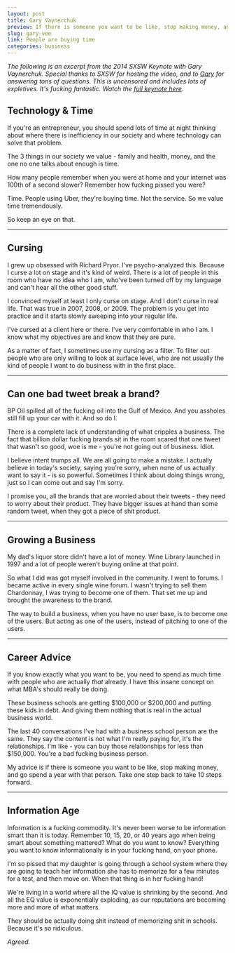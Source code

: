 ```yaml
---
layout: post
title: Gary Vaynerchuk
preview: If there is someone you want to be like, stop making money, and go spend a year with that person.
slug: gary-vee  
link: People are buying time 
categories: business
---
```


*The following is an excerpt from the 2014 SXSW Keynote with Gary Vaynerchuk. Special thanks to SXSW for hosting the video, and to [Gary](https://twitter.com/garyvee) for answering tons of questions. This is uncensored and includes lots of expletives. It's fucking fantastic. Watch the [full keynote here](https://www.youtube.com/watch?v=EyzNjPU0GqU).* 

## Technology & Time

If you're an entrepreneur, you should spend lots of time at night thinking about where there is inefficiency in our society and where technology can solve that problem. 

The 3 things in our society we value - family and health, money, and the one no one talks about enough is time. 

How many people remember when you were at home and your internet was 100th of a second slower? Remember how fucking pissed you were? 

Time. People using Uber, they're buying time. Not the service. So we value time tremendously. 

So keep an eye on that. 

* * * 

## Cursing

I grew up obsessed with Richard Pryor. I've psycho-analyzed this. Because I curse a lot on stage and it's kind of weird. There is a lot of people in this room who have no idea who I am, who've been turned off by my language and can't hear all the other good stuff.

I convinced myself at least I only curse on stage. And I don't curse in real life. That was true in 2007, 2008, or 2009. The problem is you get into practice and it starts slowly sweeping into your regular life.

I've cursed at a client here or there. I've very comfortable in who I am. I know what my objectives are and know that they are pure. 

As a matter of fact, I sometimes use my cursing as a filter. To filter out people who are only willing to look at surface level, who are not usually the kind of people I want to do business with in the first place. 

* * * 

## Can one bad tweet break a brand? 

BP Oil spilled all of the fucking oil into the Gulf of Mexico. And you assholes still fill up your car with it. And so do I. 

There is a complete lack of understanding of what cripples a business. The fact that billion dollar fucking brands sit in the room scared that one tweet that wasn't so good, woe is me - you're not going out of business. Idiot. 

I believe intent trumps all. We are all going to make a mistake. I actually believe in today's society, saying you're sorry, when none of us actually want to say it - is so powerful. Sometimes I think about doing things wrong, just so I can come out and say I'm sorry. 

I promise you, all the brands that are worried about their tweets - they need to worry about their product. They have bigger issues at hand than some random tweet, when they got a piece of shit product. 

* * * 

## Growing a Business

My dad's liquor store didn't have a lot of money. Wine Library launched in 1997 and a lot of people weren't buying online at that point. 

So what I did was got myself involved in the community. I went to forums. I became active in every single wine forum. I wasn't trying to sell them Chardonnay, I was trying to become one of them. That set me up and brought the awareness to the brand. 

The way to build a business, when you have no user base, is to become one of the users. But acting as one of the users, instead of pitching to one of the users.   

* * * 

## Career Advice 

If you know exactly what you want to be, you need to spend as much time with people who are actually *that* already. I have this insane concept on what MBA's should really be doing. 

These business schools are getting $100,000 or $200,000 and putting these kids in debt. And giving them nothing that is real in the actual business world. 

The last 40 conversations I've had with a business school person are the same. They say the content is not what I'm really paying for, it's the relationships. I'm like - you can buy those relationships for less than $150,000. You're a bad fucking business person. 

My advice is if there is someone you want to be like, stop making money, and go spend a year with that person. Take one step back to take 10 steps forward. 

* * * 

## Information Age

Information is a fucking commodity. It's never been worse to be information smart than it is today. Remember 10, 15, 20, or 40 years ago when being smart about something mattered? What do you want to know? Everything you want to know informationally is in your fucking hand, on your phone. 

I'm so pissed that my daughter is going through a school system where they are going to teach her information she has to memorize for a few minutes for a test, and then move on. When that thing is in her fucking hand! 

We're living in a world where all the IQ value is shrinking by the second. And all the EQ value is exponentially exploding, as our reputations are becoming more and more of what matters. 

They should be actually doing shit instead of memorizing shit in schools. Because it's so ridiculous. 

*Agreed.*  





  








 